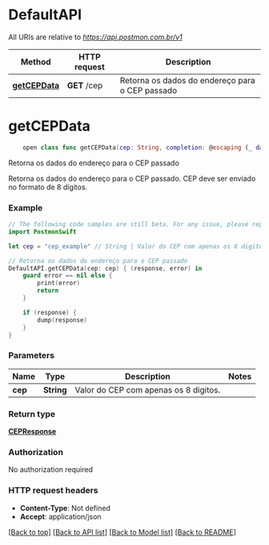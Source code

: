 # DefaultAPI

All URIs are relative to *https://api.postmon.com.br/v1*

Method | HTTP request | Description
------------- | ------------- | -------------
[**getCEPData**](DefaultAPI.md#getcepdata) | **GET** /cep | Retorna os dados do endereço para o CEP passado


# **getCEPData**
```swift
    open class func getCEPData(cep: String, completion: @escaping (_ data: CEPResponse?, _ error: Error?) -> Void)
```

Retorna os dados do endereço para o CEP passado

Retorna os dados do endereço para o CEP passado. CEP deve ser enviado no formato de 8 dígitos.

### Example 
```swift
// The following code samples are still beta. For any issue, please report via http://github.com/OpenAPITools/openapi-generator/issues/new
import PostmonSwift

let cep = "cep_example" // String | Valor do CEP com apenas os 8 digitos.

// Retorna os dados do endereço para o CEP passado
DefaultAPI.getCEPData(cep: cep) { (response, error) in
    guard error == nil else {
        print(error)
        return
    }

    if (response) {
        dump(response)
    }
}
```

### Parameters

Name | Type | Description  | Notes
------------- | ------------- | ------------- | -------------
 **cep** | **String** | Valor do CEP com apenas os 8 digitos. | 

### Return type

[**CEPResponse**](CEPResponse.md)

### Authorization

No authorization required

### HTTP request headers

 - **Content-Type**: Not defined
 - **Accept**: application/json

[[Back to top]](#) [[Back to API list]](../README.md#documentation-for-api-endpoints) [[Back to Model list]](../README.md#documentation-for-models) [[Back to README]](../README.md)

